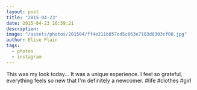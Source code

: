 ```yaml
---
layout: post
title: "2015-04-23"
date: 2015-04-23 16:59:21
description: 
image: "/assets/photos/201504/ff4e211b857ed5c663e7183d0303cf08.jpg"
author: Elise Plain
tags: 
  - photos
  - instagram
---
```


This was my look today... It was a unique experience. I feel so grateful, everything feels so new that I&#39;m definitely a newcomer. #life #clothes #girl
<p></p>
